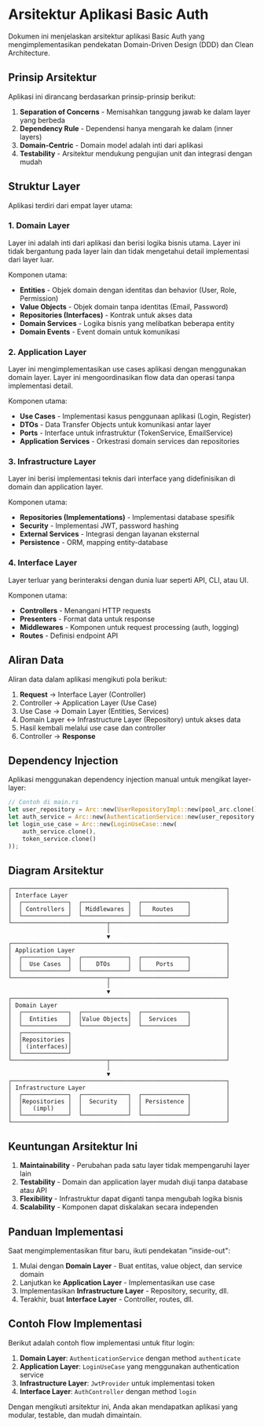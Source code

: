 # Arsitektur Aplikasi Basic Auth

Dokumen ini menjelaskan arsitektur aplikasi Basic Auth yang mengimplementasikan pendekatan Domain-Driven Design (DDD)
dan Clean Architecture.

## Prinsip Arsitektur

Aplikasi ini dirancang berdasarkan prinsip-prinsip berikut:

1. **Separation of Concerns** - Memisahkan tanggung jawab ke dalam layer yang berbeda
2. **Dependency Rule** - Dependensi hanya mengarah ke dalam (inner layers)
3. **Domain-Centric** - Domain model adalah inti dari aplikasi
4. **Testability** - Arsitektur mendukung pengujian unit dan integrasi dengan mudah

## Struktur Layer

Aplikasi terdiri dari empat layer utama:

### 1. Domain Layer

Layer ini adalah inti dari aplikasi dan berisi logika bisnis utama. Layer ini tidak bergantung pada layer lain dan tidak
mengetahui detail implementasi dari layer luar.

Komponen utama:

- **Entities** - Objek domain dengan identitas dan behavior (User, Role, Permission)
- **Value Objects** - Objek domain tanpa identitas (Email, Password)
- **Repositories (Interfaces)** - Kontrak untuk akses data
- **Domain Services** - Logika bisnis yang melibatkan beberapa entity
- **Domain Events** - Event domain untuk komunikasi

### 2. Application Layer

Layer ini mengimplementasikan use cases aplikasi dengan menggunakan domain layer. Layer ini mengoordinasikan flow data
dan operasi tanpa implementasi detail.

Komponen utama:

- **Use Cases** - Implementasi kasus penggunaan aplikasi (Login, Register)
- **DTOs** - Data Transfer Objects untuk komunikasi antar layer
- **Ports** - Interface untuk infrastruktur (TokenService, EmailService)
- **Application Services** - Orkestrasi domain services dan repositories

### 3. Infrastructure Layer

Layer ini berisi implementasi teknis dari interface yang didefinisikan di domain dan application layer.

Komponen utama:

- **Repositories (Implementations)** - Implementasi database spesifik
- **Security** - Implementasi JWT, password hashing
- **External Services** - Integrasi dengan layanan eksternal
- **Persistence** - ORM, mapping entity-database

### 4. Interface Layer

Layer terluar yang berinteraksi dengan dunia luar seperti API, CLI, atau UI.

Komponen utama:

- **Controllers** - Menangani HTTP requests
- **Presenters** - Format data untuk response
- **Middlewares** - Komponen untuk request processing (auth, logging)
- **Routes** - Definisi endpoint API

## Aliran Data

Aliran data dalam aplikasi mengikuti pola berikut:

1. **Request** → Interface Layer (Controller)
2. Controller → Application Layer (Use Case)
3. Use Case → Domain Layer (Entities, Services)
4. Domain Layer ↔ Infrastructure Layer (Repository) untuk akses data
5. Hasil kembali melalui use case dan controller
6. Controller → **Response**

## Dependency Injection

Aplikasi menggunakan dependency injection manual untuk mengikat layer-layer:

```rust
// Contoh di main.rs
let user_repository = Arc::new(UserRepositoryImpl::new(pool_arc.clone()));
let auth_service = Arc::new(AuthenticationService::new(user_repository.clone()));
let login_use_case = Arc::new(LoginUseCase::new(
    auth_service.clone(), 
    token_service.clone()
));
```

## Diagram Arsitektur

```
┌─────────────────────────────────────────────────────────────┐
│ Interface Layer                                             │
│  ┌─────────────┐  ┌─────────────┐  ┌─────────────┐          │
│  │ Controllers │  │ Middlewares │  │   Routes    │          │
│  └─────────────┘  └─────────────┘  └─────────────┘          │
└───────────────────────────┬─────────────────────────────────┘
                            │
                            ▼
┌─────────────────────────────────────────────────────────────┐
│ Application Layer                                           │
│  ┌─────────────┐  ┌─────────────┐  ┌─────────────┐          │
│  │  Use Cases  │  │    DTOs     │  │    Ports    │          │
│  └─────────────┘  └─────────────┘  └─────────────┘          │
└───────────────────────────┬─────────────────────────────────┘
                            │
                            ▼
┌─────────────────────────────────────────────────────────────┐
│ Domain Layer                                                │
│  ┌─────────────┐  ┌─────────────┐  ┌─────────────┐          │
│  │  Entities   │  │Value Objects│  │  Services   │          │
│  └─────────────┘  └─────────────┘  └─────────────┘          │
│  ┌─────────────┐                                            │
│  │Repositories │                                            │
│  │ (interfaces)│                                            │
│  └─────────────┘                                            │
└───────────────────────────┬─────────────────────────────────┘
                            │
                            ▼
┌─────────────────────────────────────────────────────────────┐
│ Infrastructure Layer                                        │
│  ┌─────────────┐  ┌─────────────┐  ┌─────────────┐          │
│  │Repositories │  │  Security   │  │ Persistence │          │
│  │   (impl)    │  │             │  │             │          │
│  └─────────────┘  └─────────────┘  └─────────────┘          │
└─────────────────────────────────────────────────────────────┘
```

## Keuntungan Arsitektur Ini

1. **Maintainability** - Perubahan pada satu layer tidak mempengaruhi layer lain
2. **Testability** - Domain dan application layer mudah diuji tanpa database atau API
3. **Flexibility** - Infrastruktur dapat diganti tanpa mengubah logika bisnis
4. **Scalability** - Komponen dapat diskalakan secara independen

## Panduan Implementasi

Saat mengimplementasikan fitur baru, ikuti pendekatan "inside-out":

1. Mulai dengan **Domain Layer** - Buat entitas, value object, dan service domain
2. Lanjutkan ke **Application Layer** - Implementasikan use case
3. Implementasikan **Infrastructure Layer** - Repository, security, dll.
4. Terakhir, buat **Interface Layer** - Controller, routes, dll.

## Contoh Flow Implementasi

Berikut adalah contoh flow implementasi untuk fitur login:

1. **Domain Layer**: `AuthenticationService` dengan method `authenticate`
2. **Application Layer**: `LoginUseCase` yang menggunakan authentication service
3. **Infrastructure Layer**: `JwtProvider` untuk implementasi token
4. **Interface Layer**: `AuthController` dengan method `login`

Dengan mengikuti arsitektur ini, Anda akan mendapatkan aplikasi yang modular, testable, dan mudah dimaintain.
